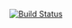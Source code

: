 [![Build Status](https://travis-ci.com/VTV24/BlogsApp.svg?branch=develop)](https://travis-ci.com/VTV24/BlogsApp)

